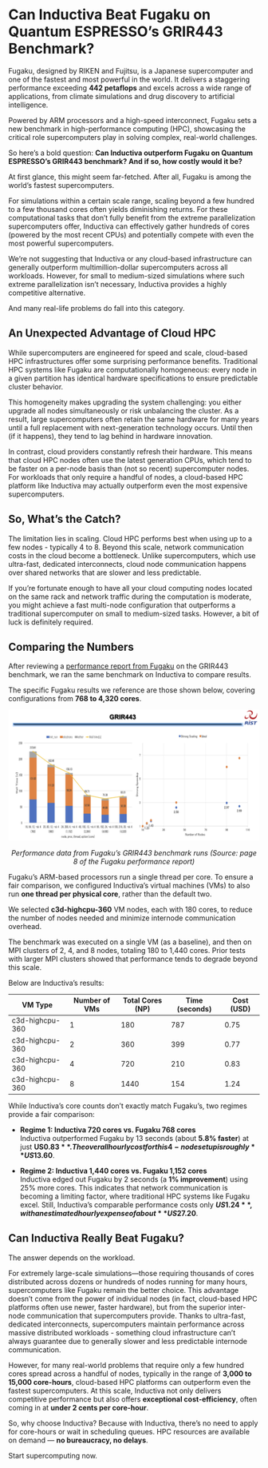# Can Inductiva Beat Fugaku on Quantum ESPRESSO’s GRIR443 Benchmark?
Fugaku, designed by RIKEN and Fujitsu, is a Japanese supercomputer and one of the fastest and most powerful in the world. 
It delivers a staggering performance exceeding **442 petaflops** and excels across a wide range of applications, from climate simulations and drug discovery to artificial intelligence. 

Powered by ARM processors and a high-speed interconnect, Fugaku sets a new benchmark in high-performance computing (HPC), showcasing the critical role supercomputers play in solving complex, real-world challenges.

So here’s a bold question: **Can Inductiva outperform Fugaku on Quantum ESPRESSO’s GRIR443 benchmark? And if so, how costly would it be?**

At first glance, this might seem far-fetched. After all, Fugaku is among the world’s fastest supercomputers. 

For simulations within a certain scale range, scaling beyond a few hundred to a few thousand cores often yields diminishing returns. For these computational tasks that don’t fully benefit from the extreme parallelization supercomputers offer, Inductiva can effectively gather hundreds of cores (powered by the most recent CPUs) and potentially compete with even the most powerful supercomputers.

We’re not suggesting that Inductiva or any cloud-based infrastructure can generally outperform multimillion-dollar supercomputers across all workloads. However, for small to medium-sized simulations where such extreme parallelization isn’t necessary, Inductiva provides a highly competitive alternative.

And many real-life problems do fall into this category.

## An Unexpected Advantage of Cloud HPC
While supercomputers are engineered for speed and scale, cloud-based HPC infrastructures offer some surprising performance benefits. Traditional HPC systems like Fugaku are computationally homogeneous: every node in a given partition has identical hardware specifications to ensure predictable cluster behavior.

This homogeneity makes upgrading the system challenging: you either upgrade all nodes simultaneously or risk unbalancing the cluster. As a result, large supercomputers often retain the same hardware for many years until a full replacement with next-generation technology occurs. Until then (if it happens), they tend to lag behind in hardware innovation.

In contrast, cloud providers constantly refresh their hardware. This means that cloud HPC nodes often use the latest generation CPUs, which tend to be faster on a per-node basis than (not so recent) supercomputer nodes. For workloads that only require a handful of nodes, a cloud-based HPC platform like Inductiva may actually outperform even the most expensive supercomputers.

## So, What’s the Catch?
The limitation lies in scaling. Cloud HPC performs best when using up to a few nodes - typically 4 to 8. Beyond this scale, network communication costs in the cloud become a bottleneck. Unlike supercomputers, which use ultra-fast, dedicated interconnects, cloud node communication happens over shared networks that are slower and less predictable.

If you’re fortunate enough to have all your cloud computing nodes located on the same rack and network traffic during the computation is moderate, you might achieve a fast multi-node configuration that outperforms a traditional supercomputer on small to medium-sized tasks. However, a bit of luck is definitely required.

## Comparing the Numbers
After reviewing a [performance report from Fugaku](https://www.hpci-office.jp/documents/appli_software/Fugaku_QE_performance.pdf) on the GRIR443 benchmark, we ran the same benchmark on Inductiva to compare results.

The specific Fugaku results we reference are those shown below, covering configurations from **768 to 4,320 cores**.

<img src="_static/fugaku-grir443-results.png" alt="Fugaku GRIR443 Results"/>
<p align="center"><em>Performance data from Fugaku’s GRIR443 benchmark runs (Source: page 8 of the Fugaku performance report)</em></p>

Fugaku’s ARM-based processors run a single thread per core. To ensure a fair comparison, we configured Inductiva’s virtual machines (VMs) to also run **one thread per physical core**, rather than the default two.

We selected **c3d-highcpu-360** VM nodes, each with 180 cores, to reduce the number of nodes needed and minimize internode communication overhead.

The benchmark was executed on a single VM (as a baseline), and then on MPI clusters of 2, 4, and 8 nodes, totaling 180 to 1,440 cores. Prior tests with larger MPI clusters showed that performance tends to degrade beyond this scale.

Below are Inductiva’s results:

| VM Type         | Number of VMs | Total Cores (NP) | Time (seconds) | Cost (USD) |
|-----------------|---------------|------------------|----------------|------------|
| c3d-highcpu-360 | 1             | 180              | 787            | 0.75       |
| c3d-highcpu-360 | 2             | 360              | 399            | 0.77       |
| c3d-highcpu-360 | 4             | 720              | 210            | 0.83       |
| c3d-highcpu-360 | 8             | 1440             | 154            | 1.24       |

While Inductiva’s core counts don’t exactly match Fugaku’s, two regimes provide a fair comparison:

- **Regime 1: Inductiva 720 cores vs. Fugaku 768 cores**  
  Inductiva outperformed Fugaku by 13 seconds (about **5.8% faster**) at just **US$0.83**. The overall hourly cost for this 4-node setup is roughly **US$13.60**.

- **Regime 2: Inductiva 1,440 cores vs. Fugaku 1,152 cores**  
  Inductiva edged out Fugaku by 2 seconds (a **1% improvement**) using 25% more cores. This indicates that network communication is becoming a limiting factor, where traditional HPC systems like Fugaku excel. Still, Inductiva’s comparable performance costs only **$US1.24**, with an estimated hourly expense of about **US$27.20**.


## Can Inductiva Really Beat Fugaku?
The answer depends on the workload.

For extremely large-scale simulations—those requiring thousands of cores distributed across dozens or hundreds of nodes 
running for many hours, supercomputers like Fugaku remain the better choice. This advantage doesn’t come from the power 
of individual nodes (in fact, cloud-based HPC platforms often use newer, faster hardware), but from the superior 
inter-node communication that supercomputers provide. Thanks to ultra-fast, dedicated interconnects, supercomputers 
maintain performance across massive distributed workloads - something cloud infrastructure can’t always guarantee due 
to generally slower and less predictable internode communication.

However, for many real-world problems that require only a few hundred cores spread across a handful of nodes, typically in 
the range of **3,000 to 15,000 core-hours**, cloud-based HPC platforms can outperform even the fastest supercomputers. At 
this scale, Inductiva not only delivers competitive performance but also offers **exceptional cost-efficiency**, often coming 
in at **under 2 cents per core-hour**.

So, why choose Inductiva? Because with Inductiva, there’s no need to apply for core-hours or wait in scheduling queues. HPC resources are available on demand — **no bureaucracy, no delays**.

Start supercomputing now.



